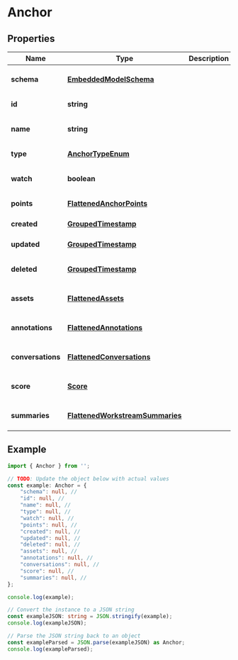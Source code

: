 
# Anchor


## Properties

Name | Type | Description | Notes
------------ | ------------- | ------------- | -------------
**schema** | [**EmbeddedModelSchema**](EmbeddedModelSchema) |  | [optional] [default to undefined]
**id** | **string** |  | [default to undefined]
**name** | **string** |  | [optional] [default to undefined]
**type** | [**AnchorTypeEnum**](AnchorTypeEnum) |  | [default to undefined]
**watch** | **boolean** |  | [optional] [default to undefined]
**points** | [**FlattenedAnchorPoints**](FlattenedAnchorPoints) |  | [default to undefined]
**created** | [**GroupedTimestamp**](GroupedTimestamp) |  | [default to undefined]
**updated** | [**GroupedTimestamp**](GroupedTimestamp) |  | [default to undefined]
**deleted** | [**GroupedTimestamp**](GroupedTimestamp) |  | [optional] [default to undefined]
**assets** | [**FlattenedAssets**](FlattenedAssets) |  | [optional] [default to undefined]
**annotations** | [**FlattenedAnnotations**](FlattenedAnnotations) |  | [optional] [default to undefined]
**conversations** | [**FlattenedConversations**](FlattenedConversations) |  | [optional] [default to undefined]
**score** | [**Score**](Score) |  | [optional] [default to undefined]
**summaries** | [**FlattenedWorkstreamSummaries**](FlattenedWorkstreamSummaries) |  | [optional] [default to undefined]

## Example

```typescript
import { Anchor } from '';

// TODO: Update the object below with actual values
const example: Anchor = {
    "schema": null, // 
    "id": null, // 
    "name": null, // 
    "type": null, // 
    "watch": null, // 
    "points": null, // 
    "created": null, // 
    "updated": null, // 
    "deleted": null, // 
    "assets": null, // 
    "annotations": null, // 
    "conversations": null, // 
    "score": null, // 
    "summaries": null, // 
};

console.log(example);

// Convert the instance to a JSON string
const exampleJSON: string = JSON.stringify(example);
console.log(exampleJSON);

// Parse the JSON string back to an object
const exampleParsed = JSON.parse(exampleJSON) as Anchor;
console.log(exampleParsed);
```




